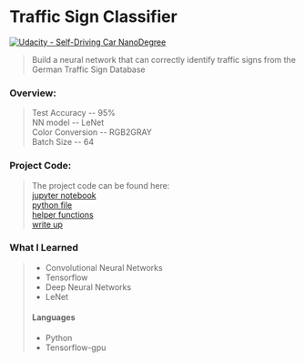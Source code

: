 # Traffic Sign Classifier
[![Udacity - Self-Driving Car NanoDegree](https://s3.amazonaws.com/udacity-sdc/github/shield-carnd.svg)](http://www.udacity.com/drive)

> Build a neural network that can correctly identify traffic signs from the German Traffic Sign Database

### Overview:
> Test Accuracy -- 95%  
NN model -- LeNet  
Color Conversion -- RGB2GRAY  
Batch Size -- 64

### Project Code:
> The project code can be found here:  
[jupyter notebook](Traffic_Sign_Classifier.ipynb)  
[python file](Traffic_Sign_Classifier.py)  
[helper functions](helper_functions.py)  
[write up](WriteUp.md)


### What I Learned
> - Convolutional Neural Networks
> - Tensorflow
> - Deep Neural Networks
> - LeNet
> #### Languages
> - Python
> - Tensorflow-gpu
